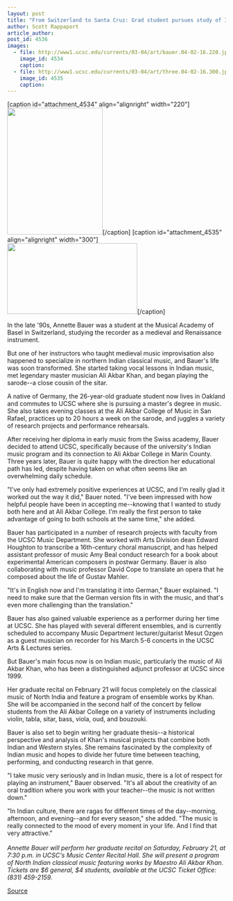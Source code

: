 ```yaml
---
layout: post
title: "From Switzerland to Santa Cruz: Grad student pursues study of Indian classical music"
author: Scott Rappaport
article_author: 
post_id: 4536
images:
  - file: http://www1.ucsc.edu/currents/03-04/art/bauer.04-02-16.220.jpg
    image_id: 4534
    caption: 
  - file: http://www1.ucsc.edu/currents/03-04/art/three.04-02-16.300.jpg
    image_id: 4535
    caption: 
---
```


[caption id="attachment_4534" align="alignright" width="220"]<a href="http://dev-ucsc-news.pantheonsite.io/wp-content/uploads/2004/02/bauer.04-02-16.220.jpg"><img class="size-full wp-image-4534" src="http://dev-ucsc-news.pantheonsite.io/wp-content/uploads/2004/02/bauer.04-02-16.220.jpg" alt="" width="220" height="292" /></a>[/caption]
[caption id="attachment_4535" align="alignright" width="300"]<a href="http://dev-ucsc-news.pantheonsite.io/wp-content/uploads/2004/02/three.04-02-16.300.jpg"><img class="size-full wp-image-4535" src="http://dev-ucsc-news.pantheonsite.io/wp-content/uploads/2004/02/three.04-02-16.300.jpg" alt="" width="300" height="163" /></a>[/caption]
<p>
  In the late '90s, Annette Bauer was a student at the Musical Academy of Basel in Switzerland, studying the recorder as a medieval and Renaissance instrument.
</p>
<p>
  But one of her instructors who taught medieval music improvisation also happened to specialize in northern Indian classical music, and Bauer's life was soon transformed. She started taking vocal lessons in Indian music, met legendary master musician Ali Akbar Khan, and began playing the sarode--a close cousin of the sitar.<br>
</p>
<p>
  A native of Germany, the 26-year-old graduate student now lives in Oakland and commutes to UCSC where she is pursuing a master's degree in music. She also takes evening classes at the Ali Akbar College of Music in San Rafael, practices up to 20 hours a week on the sarode, and juggles a variety of research projects and performance rehearsals.<br>
</p>
<p>
  After receiving her diploma in early music from the Swiss academy, Bauer decided to attend UCSC, specifically because of the university's Indian music program and its connection to Ali Akbar College in Marin County. Three years later, Bauer is quite happy with the direction her educational path has led, despite having taken on what often seems like an overwhelming daily schedule.<br>
</p>
<p>
  "I've only had extremely positive experiences at UCSC, and I'm really glad it worked out the way it did," Bauer noted. "I've been impressed with how helpful people have been in accepting me--knowing that I wanted to study both here and at Ali Akbar College. I'm really the first person to take advantage of going to both schools at the same time," she added.<br>
</p>
<p>
  Bauer has participated in a number of research projects with faculty from the UCSC Music Department. She worked with Arts Division dean Edward Houghton to transcribe a 16th-century choral manuscript, and has helped assistant professor of music Amy Beal conduct research for a book about experimental American composers in postwar Germany. Bauer is also collaborating with music professor David Cope to translate an opera that he composed about the life of Gustav Mahler.<br>
</p>
<p>
  "It's in English now and I'm translating it into German," Bauer explained. "I need to make sure that the German version fits in with the music, and that's even more challenging than the translation."<br>
</p>
<p>
  Bauer has also gained valuable experience as a performer during her time at UCSC. She has played with several different ensembles, and is currently scheduled to accompany Music Department lecturer/guitarist Mesut Ozgen as a guest musician on recorder for his March 5-6 concerts in the UCSC Arts &amp; Lectures series.<br>
</p>
<p>
  But Bauer's main focus now is on Indian music, particularly the music of Ali Akbar Khan, who has been a distinguished adjunct professor at UCSC since 1999.
</p>
<p>
  Her graduate recital on February 21 will focus completely on the classical music of North India and feature a program of ensemble works by Khan. She will be accompanied in the second half of the concert by fellow students from the Ali Akbar College on a variety of instruments including violin, tabla, sitar, bass, viola, oud, and bouzouki.<br>
</p>
<p>
  Bauer is also set to begin writing her graduate thesis--a historical perspective and analysis of Khan's musical projects that combine both Indian and Western styles. She remains fascinated by the complexity of Indian music and hopes to divide her future time between teaching, performing, and conducting research in that genre.<br>
</p>
<p>
  "I take music very seriously and in Indian music, there is a lot of respect for playing an instrument," Bauer observed. "It's all about the creativity of an oral tradition where you work with your teacher--the music is not written down."<br>
</p>
<p>
  "In Indian culture, there are ragas for different times of the day--morning, afternoon, and evening--and for every season," she added. "The music is really connected to the mood of every moment in your life. And I find that very attractive."<br>
  <br>
  <i>Annette Bauer will perform her graduate recital on Saturday, February 21, at 7:30 p.m. in UCSC's Music Center Recital Hall. She will present a program of North Indian classical music featuring works by Maestro Ali Akbar Khan. Tickets are $6 general, $4 students, available at the UCSC Ticket Office: (831) 459-2159.</i><br>
</p>
<p><a href="http://www1.ucsc.edu/currents/03-04/02-16/bauer.html" title="Permalink to bauer">Source</a></p>
